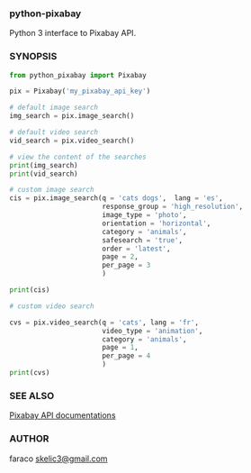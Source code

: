### python-pixabay
Python 3 interface to Pixabay API.

### SYNOPSIS
```python
from python_pixabay import Pixabay

pix = Pixabay('my_pixabay_api_key')

# default image search
img_search = pix.image_search()

# default video search
vid_search = pix.video_search()

# view the content of the searches
print(img_search)
print(vid_search)

# custom image search
cis = pix.image_search(q = 'cats dogs',  lang = 'es',
					   response_group = 'high_resolution',
					   image_type = 'photo',
					   orientation = 'horizontal',
					   category = 'animals',
					   safesearch = 'true',
					   order = 'latest',
					   page = 2,
					   per_page = 3
					   )

print(cis)

# custom video search

cvs = pix.video_search(q = 'cats', lang = 'fr',
					   video_type = 'animation',
					   category = 'animals',
					   page = 1,
					   per_page = 4
					   )
print(cvs)

```

### SEE ALSO
[Pixabay API documentations](https://pixabay.com/api/docs)

### AUTHOR
faraco <skelic3@gmail.com>
